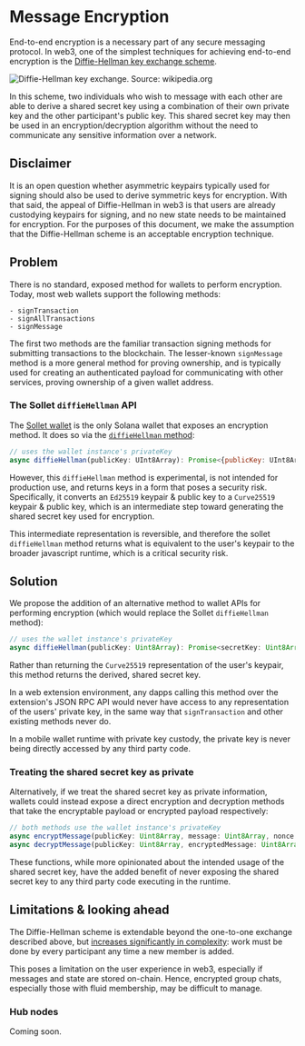 # Message Encryption

End-to-end encryption is a necessary part of any secure messaging protocol. In web3, one of the simplest techniques for achieving end-to-end encryption is the [Diffie-Hellman key exchange scheme](https://en.wikipedia.org/wiki/Diffie–Hellman_key_exchange).

![Diffie-Hellman key exchange. Source: wikipedia.org](https://upload.wikimedia.org/wikipedia/commons/thumb/4/4c/Public_key_shared_secret.svg/500px-Public_key_shared_secret.svg.png)

In this scheme, two individuals who wish to message with each other are able to derive a shared secret key using a combination of their own private key and the other participant's public key. This shared secret key may then be used in an encryption/decryption algorithm without the need to communicate any sensitive information over a network.

## Disclaimer

It is an open question whether asymmetric keypairs typically used for signing should also be used to derive symmetric keys for encryption. With that said, the appeal of Diffie-Hellman in web3 is that users are already custodying keypairs for signing, and no new state needs to be maintained for encryption. For the purposes of this document, we make the assumption that the Diffie-Hellman scheme is an acceptable encryption technique.

## Problem

There is no standard, exposed method for wallets to perform encryption. Today, most web wallets support the following methods:

```
- signTransaction
- signAllTransactions
- signMessage
```

The first two methods are the familiar transaction signing methods for submitting transactions to the blockchain. The lesser-known `signMessage` method is a more general method for proving ownership, and is typically used for creating an authenticated payload for communicating with other services, proving ownership of a given wallet address.

### The Sollet `diffieHellman` API

The [Sollet wallet](https://sollet.io) is the only Solana wallet that exposes an encryption method. It does so via the [`diffieHellman` method](https://github.com/project-serum/spl-token-wallet/tree/0a4c2a00c09f2ce690dce686990a32b15e836f03/src/utils/diffie-hellman):

```javascript
// uses the wallet instance's privateKey
async diffieHellman(publicKey: UInt8Array): Promise<{publicKey: UInt8Array, secretKey: UInt8Array}> {}
```

However, this `diffieHellman` method is experimental, is not intended for production use, and returns keys in a form that poses a security risk. Specifically, it converts an `Ed25519` keypair & public key to a `Curve25519` keypair & public key, which is an intermediate step toward generating the shared secret key used for encryption.

This intermediate representation is reversible, and therefore the sollet `diffieHellman` method returns what is equivalent to the user's keypair to the broader javascript runtime, which is a critical security risk.

## Solution

We propose the addition of an alternative method to wallet APIs for performing encryption (which would replace the Sollet `diffieHellman` method):

```javascript
// uses the wallet instance's privateKey
async diffieHellman(publicKey: Uint8Array): Promise<secretKey: Uint8Array> {}
```

Rather than returning the `Curve25519` representation of the user's keypair, this method returns the derived, shared secret key.

In a web extension environment, any dapps calling this method over the extension's JSON RPC API would never have access to any representation of the users' private key, in the same way that `signTransaction` and other existing methods never do.

In a mobile wallet runtime with private key custody, the private key is never being directly accessed by any third party code.

### Treating the shared secret key as private

Alternatively, if we treat the shared secret key as private information, wallets could instead expose a direct encryption and decryption methods that take the encryptable payload or encrypted payload respectively:

```javascript
// both methods use the wallet instance's privateKey
async encryptMessage(publicKey: Uint8Array, message: Uint8Array, nonce: Uint8Array): Promise<{encryptedMessage: Uint8Array}> {}
async decryptMessage(publicKey: Uint8Array, encryptedMessage: Uint8Array, nonce: Uint8Array): Promise<{message: Uint8Array}> {}
```

These functions, while more opinionated about the intended usage of the shared secret key, have the added benefit of never exposing the shared secret key to any third party code executing in the runtime.

## Limitations & looking ahead

The Diffie-Hellman scheme is extendable beyond the one-to-one exchange described above, but [increases significantly in complexity](https://crypto.stackexchange.com/a/1027): work must be done by every participant any time a new member is added.

This poses a limitation on the user experience in web3, especially if messages and state are stored on-chain. Hence, encrypted group chats, especially those with fluid membership, may be difficult to manage.

### Hub nodes

Coming soon.
